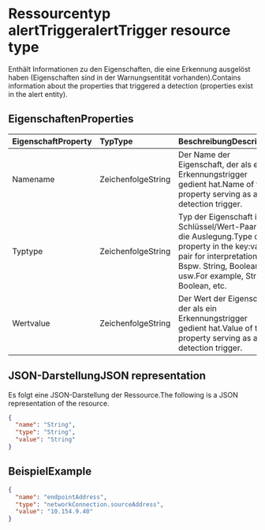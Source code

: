# <a name="alerttrigger-resource-type"></a><span data-ttu-id="7e08e-101">Ressourcentyp alertTrigger</span><span class="sxs-lookup"><span data-stu-id="7e08e-101">alertTrigger resource type</span></span>

<span data-ttu-id="7e08e-102">Enthält Informationen zu den Eigenschaften, die eine Erkennung ausgelöst haben (Eigenschaften sind in der Warnungsentität vorhanden).</span><span class="sxs-lookup"><span data-stu-id="7e08e-102">Contains information about the properties that triggered a detection (properties exist in the alert entity).</span></span>

## <a name="properties"></a><span data-ttu-id="7e08e-103">Eigenschaften</span><span class="sxs-lookup"><span data-stu-id="7e08e-103">Properties</span></span>

| <span data-ttu-id="7e08e-104">Eigenschaft</span><span class="sxs-lookup"><span data-stu-id="7e08e-104">Property</span></span>   | <span data-ttu-id="7e08e-105">Typ</span><span class="sxs-lookup"><span data-stu-id="7e08e-105">Type</span></span>|<span data-ttu-id="7e08e-106">Beschreibung</span><span class="sxs-lookup"><span data-stu-id="7e08e-106">Description</span></span>|
|:---------------|:--------|:----------|
|<span data-ttu-id="7e08e-107">Name</span><span class="sxs-lookup"><span data-stu-id="7e08e-107">name</span></span>|<span data-ttu-id="7e08e-108">Zeichenfolge</span><span class="sxs-lookup"><span data-stu-id="7e08e-108">String</span></span>|<span data-ttu-id="7e08e-109">Der Name der Eigenschaft, der als ein Erkennungstrigger gedient hat.</span><span class="sxs-lookup"><span data-stu-id="7e08e-109">Name of the property serving as a detection trigger.</span></span>|
|<span data-ttu-id="7e08e-110">Typ</span><span class="sxs-lookup"><span data-stu-id="7e08e-110">type</span></span>|<span data-ttu-id="7e08e-111">Zeichenfolge</span><span class="sxs-lookup"><span data-stu-id="7e08e-111">String</span></span>|<span data-ttu-id="7e08e-112">Typ der Eigenschaft im Schlüssel/Wert-Paar für die Auslegung.</span><span class="sxs-lookup"><span data-stu-id="7e08e-112">Type of the property in the key:value pair for interpretation.</span></span> <span data-ttu-id="7e08e-113">Bspw. String, Boolean, usw.</span><span class="sxs-lookup"><span data-stu-id="7e08e-113">For example, String, Boolean, etc.</span></span>|
|<span data-ttu-id="7e08e-114">Wert</span><span class="sxs-lookup"><span data-stu-id="7e08e-114">value</span></span>|<span data-ttu-id="7e08e-115">Zeichenfolge</span><span class="sxs-lookup"><span data-stu-id="7e08e-115">String</span></span>|<span data-ttu-id="7e08e-116">Der Wert der Eigenschaft, der als ein Erkennungstrigger gedient hat.</span><span class="sxs-lookup"><span data-stu-id="7e08e-116">Value of the property serving as a detection trigger.</span></span>|

## <a name="json-representation"></a><span data-ttu-id="7e08e-117">JSON-Darstellung</span><span class="sxs-lookup"><span data-stu-id="7e08e-117">JSON representation</span></span>

<span data-ttu-id="7e08e-118">Es folgt eine JSON-Darstellung der Ressource.</span><span class="sxs-lookup"><span data-stu-id="7e08e-118">The following is a JSON representation of the resource.</span></span>

<!-- {
  "blockType": "resource",
  "optionalProperties": [

  ],
  "@odata.type": "microsoft.graph.alertTrigger"
}-->

```json
{
  "name": "String",
  "type": "String",
  "value": "String"
}

```

## <a name="example"></a><span data-ttu-id="7e08e-119">Beispiel</span><span class="sxs-lookup"><span data-stu-id="7e08e-119">Example</span></span>

```json
{
  "name": "endpointAddress",
  "type": "networkConnection.sourceAddress",
  "value": "10.154.9.40"
}

```

<!-- uuid: 8fcb5dbc-d5aa-4681-8e31-b001d5168d79
2015-10-25 14:57:30 UTC -->
<!-- {
  "type": "#page.annotation",
  "description": "alertTrigger resource",
  "keywords": "",
  "section": "documentation",
  "tocPath": ""
}-->